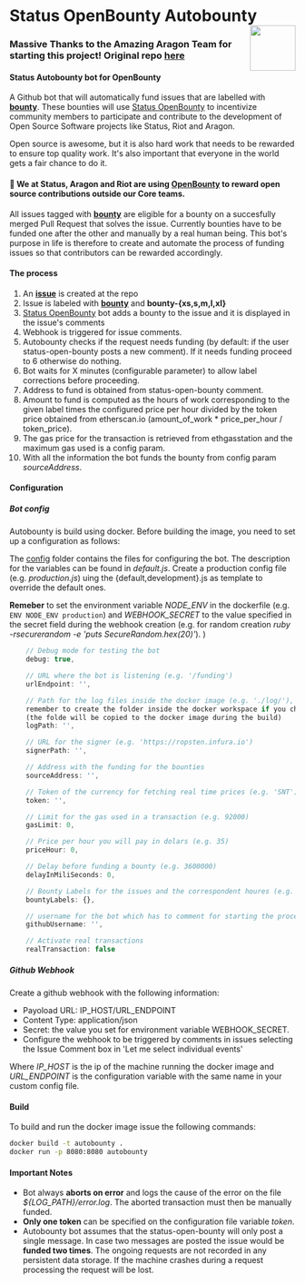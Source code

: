 # Status OpenBounty Autobounty <img align="right" src="https://github.com/status-im/autobounty/blob/master/status.png" height="80px" />

### Massive Thanks to the Amazing Aragon Team for starting this project! Original repo **[here](https://github.com/aragon/autobounty)**

#### Status Autobounty bot for OpenBounty
A Github bot that will automatically fund issues that are labelled with **[bounty](https://github.com/status-im/status-react/issues?utf8=%E2%9C%93&q=is%3Aissue+is%3Aopen+label%3Abountyy)**.
These bounties will use [Status OpenBounty](https://openbounty.status.im/) to incentivize community members to participate and contribute to  the development of Open Source Software projects like Status, Riot and Aragon.

Open source is awesome, but it is also hard work that needs to be rewarded to ensure top quality work. It's also important that everyone in the world gets a fair chance to do it.

#### 🦋 We at Status, Aragon and Riot are using [OpenBounty](https://openbounty.status.im/) to reward open source contributions outside our Core teams.
All issues tagged with **[bounty](https://github.com/status-im/status-react/issues?utf8=%E2%9C%93&q=is%3Aissue+is%3Aopen+label%3Abounty)** are eligible for a bounty on a succesfully merged Pull Request that solves the issue. Currently bounties have to be funded one after the other and manually by a real human being. This bot's purpose in life is therefore to create and automate the process of funding issues so that contributors can be rewarded accordingly.

#### The process

1. An **[issue](https://github.com/status-im/status-react/issues)** is created at the repo
2. Issue is labeled with **[bounty](https://github.com/status-im/status-react/issues?utf8=%E2%9C%93&q=is%3Aissue+is%3Aopen+label%3Abounty)** and **bounty-{xs,s,m,l,xl}**
3. [Status OpenBounty](https://openbounty.status.im/) bot adds a bounty to the issue and it is displayed in the issue's comments
4. Webhook is triggered for issue comments.
5. Autobounty checks if the request needs funding (by default: if the user status-open-bounty posts a new comment). If it needs funding proceed to 6 otherwise do nothing.
6. Bot waits for X minutes (configurable parameter) to allow label corrections before proceeding.
7. Address to fund is obtained from status-open-bounty comment.
8. Amount to fund is computed as the hours of work corresponding to the given label times the configured price per hour divided by the token price obtained from etherscan.io (amount_of_work * price_per_hour / token_price).
9. The gas price for the transaction is retrieved from ethgasstation and the maximum gas used is a config param.
10. With all the information the bot funds the bounty from config param *sourceAddress*.


#### Configuration

##### Bot config

Autobounty is build using docker. Before building the image, you need to set up a configuration as follows:

The [config]() folder contains the files for configuring the bot. The description for the variables can be found in *default.js*. Create a production config file (e.g. *production.js*) uing the {default,development}.js as template to override the default ones.

**Remeber** to set the environment variable *NODE_ENV* in the dockerfile (e.g. `ENV NODE_ENV production`) and *WEBHOOK_SECRET* to the value specified in the secret field during the webhook creation (e.g. for random creation *ruby -rsecurerandom -e 'puts SecureRandom.hex(20)'*).
)


```javascript
    // Debug mode for testing the bot
    debug: true,

    // URL where the bot is listening (e.g. '/funding')
    urlEndpoint: '',

    // Path for the log files inside the docker image (e.g. './log/'),
    remember to create the folder inside the docker workspace if you change it
    (the folde will be copied to the docker image during the build)
    logPath: '',

    // URL for the signer (e.g. 'https://ropsten.infura.io')
    signerPath: '',

    // Address with the funding for the bounties
    sourceAddress: '',

    // Token of the currency for fetching real time prices (e.g. 'SNT')
    token: '',

    // Limit for the gas used in a transaction (e.g. 92000)
    gasLimit: 0,

    // Price per hour you will pay in dolars (e.g. 35)
    priceHour: 0,

    // Delay before funding a bounty (e.g. 3600000)
    delayInMiliSeconds: 0,

    // Bounty Labels for the issues and the correspondent houres (e.g. {'bounty-xs': 3})
    bountyLabels: {},

    // username for the bot which has to comment for starting the process (e.g. status-bounty-)
    githubUsername: '',

    // Activate real transactions
    realTransaction: false
```

##### Github Webhook

Create a github webhook with the following information:

* Payoload URL: IP_HOST/URL_ENDPOINT
* Content Type: application/json
* Secret: the value you set for environment variable WEBHOOK_SECRET.
* Configure the webhook to be triggered by comments in issues selecting the Issue Comment box in 'Let me select individual events'

Where *IP_HOST* is the ip of the machine running the docker image and *URL_ENDPOINT* is the configuration variable with the same name in your custom config file.

#### Build

To build and run the docker image issue the following commands:

```bash
docker build -t autobounty .
docker run -p 8080:8080 autobounty
```

#### Important Notes

* Bot always **aborts on error** and logs the cause of the error on the file *${LOG_PATH}/error.log*. The aborted transaction must then be manually funded.
* **Only one token** can be specified on the configuration file variable *token*.
* Autobounty bot assumes that the status-open-bounty will only post a single message. In case two messages are posted the issue would be **funded two times**.
The ongoing requests are not recorded in any persistent data storage. If the machine crashes during a request processing the request will be lost.
